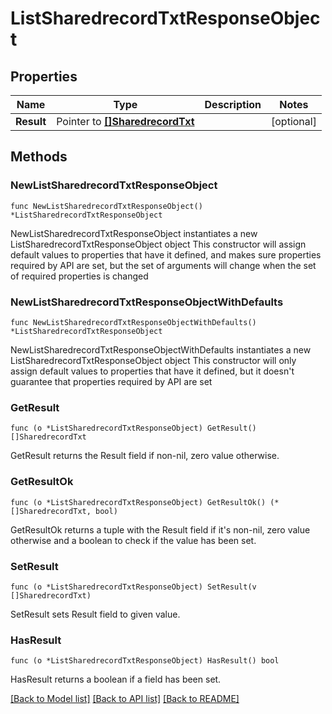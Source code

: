 # ListSharedrecordTxtResponseObject

## Properties

Name | Type | Description | Notes
------------ | ------------- | ------------- | -------------
**Result** | Pointer to [**[]SharedrecordTxt**](SharedrecordTxt.md) |  | [optional] 

## Methods

### NewListSharedrecordTxtResponseObject

`func NewListSharedrecordTxtResponseObject() *ListSharedrecordTxtResponseObject`

NewListSharedrecordTxtResponseObject instantiates a new ListSharedrecordTxtResponseObject object
This constructor will assign default values to properties that have it defined,
and makes sure properties required by API are set, but the set of arguments
will change when the set of required properties is changed

### NewListSharedrecordTxtResponseObjectWithDefaults

`func NewListSharedrecordTxtResponseObjectWithDefaults() *ListSharedrecordTxtResponseObject`

NewListSharedrecordTxtResponseObjectWithDefaults instantiates a new ListSharedrecordTxtResponseObject object
This constructor will only assign default values to properties that have it defined,
but it doesn't guarantee that properties required by API are set

### GetResult

`func (o *ListSharedrecordTxtResponseObject) GetResult() []SharedrecordTxt`

GetResult returns the Result field if non-nil, zero value otherwise.

### GetResultOk

`func (o *ListSharedrecordTxtResponseObject) GetResultOk() (*[]SharedrecordTxt, bool)`

GetResultOk returns a tuple with the Result field if it's non-nil, zero value otherwise
and a boolean to check if the value has been set.

### SetResult

`func (o *ListSharedrecordTxtResponseObject) SetResult(v []SharedrecordTxt)`

SetResult sets Result field to given value.

### HasResult

`func (o *ListSharedrecordTxtResponseObject) HasResult() bool`

HasResult returns a boolean if a field has been set.


[[Back to Model list]](../README.md#documentation-for-models) [[Back to API list]](../README.md#documentation-for-api-endpoints) [[Back to README]](../README.md)


